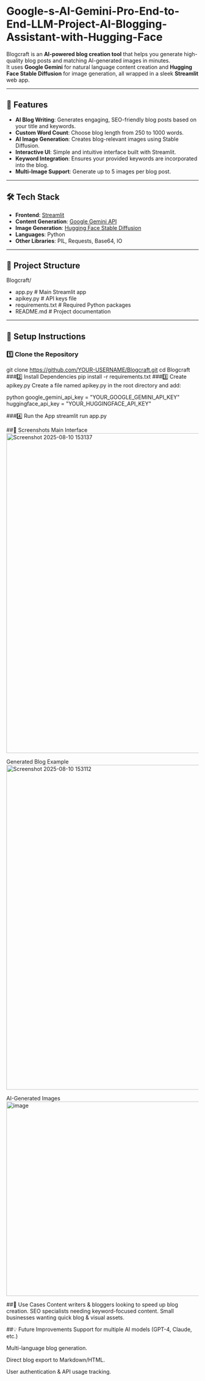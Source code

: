 # Google-s-AI-Gemini-Pro-End-to-End-LLM-Project-AI-Blogging-Assistant-with-Hugging-Face
Blogcraft is an **AI-powered blog creation tool** that helps you generate high-quality blog posts and matching AI-generated images in minutes.  
It uses **Google Gemini** for natural language content creation and **Hugging Face Stable Diffusion** for image generation, all wrapped in a sleek **Streamlit** web app.

---

## 🚀 Features
- **AI Blog Writing**: Generates engaging, SEO-friendly blog posts based on your title and keywords.
- **Custom Word Count**: Choose blog length from 250 to 1000 words.
- **AI Image Generation**: Creates blog-relevant images using Stable Diffusion.
- **Interactive UI**: Simple and intuitive interface built with Streamlit.
- **Keyword Integration**: Ensures your provided keywords are incorporated into the blog.
- **Multi-Image Support**: Generate up to 5 images per blog post.

---

## 🛠️ Tech Stack
- **Frontend**: [Streamlit](https://streamlit.io/)
- **Content Generation**: [Google Gemini API](https://ai.google.dev/)
- **Image Generation**: [Hugging Face Stable Diffusion](https://huggingface.co/CompVis/stable-diffusion-v1-4)
- **Languages**: Python
- **Other Libraries**: PIL, Requests, Base64, IO

---

## 📂 Project Structure
Blogcraft/

-  app.py # Main Streamlit app
-  apikey.py # API keys file 
-  requirements.txt # Required Python packages
-  README.md # Project documentation

---

## 🔑 Setup Instructions

### 1️⃣ Clone the Repository

git clone https://github.com/YOUR-USERNAME/Blogcraft.git
cd Blogcraft
###2️⃣ Install Dependencies
pip install -r requirements.txt
###3️⃣ Create apikey.py
Create a file named apikey.py in the root directory and add:

python
google_gemini_api_key = "YOUR_GOOGLE_GEMINI_API_KEY"
huggingface_api_key = "YOUR_HUGGINGFACE_API_KEY"

###4️⃣ Run the App
streamlit run app.py

##📸 Screenshots
Main Interface
<img width="1901" height="839" alt="Screenshot 2025-08-10 153137" src="https://github.com/user-attachments/assets/cf7dd3cf-25fa-4f76-bb55-2fff2aff2c12" />

Generated Blog Example
<img width="1916" height="852" alt="Screenshot 2025-08-10 153112" src="https://github.com/user-attachments/assets/14a99f62-04b1-4cd6-82e0-993466bea31d" />

AI-Generated Images
<img width="932" height="510" alt="image" src="https://github.com/user-attachments/assets/23ee253c-3194-446c-9159-cb0f74b730c7" />

##🌟 Use Cases
Content writers & bloggers looking to speed up blog creation.
SEO specialists needing keyword-focused content.
Small businesses wanting quick blog & visual assets.


##💡 Future Improvements
Support for multiple AI models (GPT-4, Claude, etc.)

Multi-language blog generation.

Direct blog export to Markdown/HTML.

User authentication & API usage tracking.
